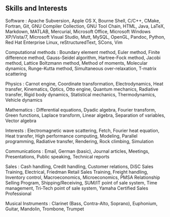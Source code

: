 ## Skills and Interests
<!-- Obligatory list of skills to get a hit on a search -->

Software
:   Apache Subversion,
    Apple OS X,
    Bourne Shell,
    C/C++,
    CMake,
    Fortran,
    Git,
    GNU Compiler Collection,
    GNU Tool Chain,
    HTML,
    Java,
    LaTeX,
    Markdown,
    MATLAB,
    Mercurial,
    Microsoft Office,
    Microsoft Windows XP/Vista/7,
    Microsoft Visual Studio,
    Mutt,
    MySQL,
    OpenGL,
    Pandoc,
    Python,
    Red Hat Enterprise Linux,
    reStructuredText,
    SCons,
    Vim

Computational methods
:   Boundary element method,
    Euler method,
    Finite difference method,
    Gauss-Seidel algorithm,
    Hartree-Fock method,
    Jacobi method,
    Lattice Boltzmann method,
    Method of moments,
    Molecular dynamics,
    Runge-Kutta method,
    Simultaneous over-relaxation,
    T-matrix scattering

Physics
:   Carnot engine,
    Coordinate transformation,
    Electrodynamics,
    Heat transfer,
    Kinematics,
    Optics,
    Otto engine,
    Quantum mechanics,
    Radiative transfer,
    Rigid body dynamics,
    Statistical mechanics,
    Thermodynamics,
    Vehicle dynamics

Mathematics
:   Differential equations,
    Dyadic algebra,
    Fourier transform,
    Green functions,
    Laplace transform,
    Linear algebra,
    Separation of variables,
    Vector algebra

Interests
:   Electromagnetic wave scattering,
    Fetch,
    Fourier heat equation,
    Heat transfer,
    High performance computing,
    Modeling,
    Parallel programming,
    Radiative transfer,
    Rendering,
    Rock climbing,
    Simulation

Communications
:   Email,
    German (basic),
    Journal articles,
    Meetings,
    Presentations,
    Public speaking,
    Technical reports

Sales
:   Cash handling,
    Credit handling,
    Customer relations,
    DiSC Sales Training,
    Electrical,
    Friedman Retail Sales Training,
    Freight handling,
    Inventory control,
    Macroeconomics,
    Microeconomics,
    PMSA Relationship Selling Program,
    Shipping/Receiving,
    SUM/IT point of sale system,
    Time management,
    Tri-Tech point of sale system,
    Yamaha Certified Sales Professional

Musical Instruments
:   Clarinet (Bass, Contra-Alto, Soprano),
    Euphonium,
    Guitar,
    Mandolin,
    Trombone,
    Trumpet


